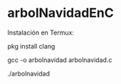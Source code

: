 # arbolNavidadEnC
Instalación en Termux:


pkg install clang 

gcc -o arbolnavidad arbolnavidad.c

./arbolnavidad 
